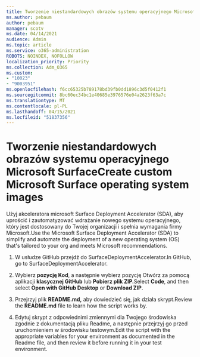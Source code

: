 ```yaml
---
title: Tworzenie niestandardowych obrazów systemu operacyjnego Microsoft Surface
ms.author: pebaum
author: pebaum
manager: scotv
ms.date: 04/14/2021
audience: Admin
ms.topic: article
ms.service: o365-administration
ROBOTS: NOINDEX, NOFOLLOW
localization_priority: Priority
ms.collection: Adm_O365
ms.custom:
- "10023"
- "9003951"
ms.openlocfilehash: f6cc65325b789178bd39fb0dd1896c3d5f0412f1
ms.sourcegitcommit: 8bc60ec34bc1e40685e3976576e04a2623f63a7c
ms.translationtype: MT
ms.contentlocale: pl-PL
ms.lasthandoff: 04/15/2021
ms.locfileid: "51837356"
---
```

# <a name="create-custom-microsoft-surface-operating-system-images"></a><span data-ttu-id="06802-102">Tworzenie niestandardowych obrazów systemu operacyjnego Microsoft Surface</span><span class="sxs-lookup"><span data-stu-id="06802-102">Create custom Microsoft Surface operating system images</span></span>

<span data-ttu-id="06802-103">Użyj akceleratora microsoft Surface Deployment Accelerator (SDA), aby uprościć i zautomatyzować wdrażanie nowego systemu operacyjnego, który jest dostosowany do Twojej organizacji i spełnia wymagania firmy Microsoft.</span><span class="sxs-lookup"><span data-stu-id="06802-103">Use the Microsoft Surface Deployment Accelerator (SDA) to simplify and automate the deployment of a new operating system (OS) that's tailored to your org and meets Microsoft recommendations.</span></span>

1. <span data-ttu-id="06802-104">W usłudze GitHub przejdź do SurfaceDeploymentAccelerator.</span><span class="sxs-lookup"><span data-stu-id="06802-104">In GitHub, go to SurfaceDeploymentAccelerator.</span></span>

1. <span data-ttu-id="06802-105">Wybierz **pozycję Kod**, a następnie wybierz pozycję Otwórz za pomocą aplikacji **klasycznej GitHub** lub **Pobierz plik ZIP.**</span><span class="sxs-lookup"><span data-stu-id="06802-105">Select **Code**, and then select **Open with GitHub Desktop** or **Download ZIP**.</span></span>

1. <span data-ttu-id="06802-106">Przejrzyj plik **README.md,** aby dowiedzieć się, jak działa skrypt.</span><span class="sxs-lookup"><span data-stu-id="06802-106">Review the **README.md** file to learn how the script works by.</span></span>

1. <span data-ttu-id="06802-107">Edytuj skrypt z odpowiednimi zmiennymi dla Twojego środowiska zgodnie z dokumentacją pliku Readme, a następnie przejrzyj go przed uruchomieniem w środowisku testowym.</span><span class="sxs-lookup"><span data-stu-id="06802-107">Edit the script with the appropriate variables for your environment as documented in the Readme file, and then review it before running it in your test environment.</span></span>
